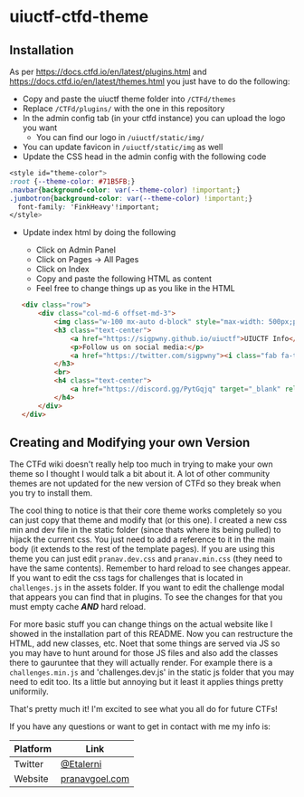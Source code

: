 # uiuctf-ctfd-theme
## Installation

As per https://docs.ctfd.io/en/latest/plugins.html and https://docs.ctfd.io/en/latest/themes.html you just have to do the following:
- Copy and paste the uiuctf theme folder into `/CTFd/themes`
- Replace `/CTFd/plugins/` with the one in this repository
- In the admin config tab (in your ctfd instance) you can upload the logo you want
    - You can find our logo in `/uiuctf/static/img/`
- You can update favicon in `/uiuctf/static/img` as well
- Update the CSS head in the admin config with the following code

```css
<style id="theme-color">
:root {--theme-color: #71B5FB;}
.navbar{background-color: var(--theme-color) !important;}
.jumbotron{background-color: var(--theme-color) !important;}
  font-family: 'FinkHeavy'!important;
</style>
```

-   Update index html by doing the following

    -   Click on Admin Panel
    -   Click on Pages -> All Pages
    -   Click on Index
    -   Copy and paste the following HTML as content
    -   Feel free to change things up as you like in the HTML


 ```html
    <div class="row">
        <div class="col-md-6 offset-md-3">
            <img class="w-100 mx-auto d-block" style="max-width: 500px;padding: 50px;padding-top: 14vh;" src="themes/uiuctf/static/img/uiuctf-logo.png" />
            <h3 class="text-center">
                <a href="https://sigpwny.github.io/uiuctf">UIUCTF Info</a>
                <p>Follow us on social media:</p>
                <a href="https://twitter.com/sigpwny"><i class="fab fa-twitter fa-2x" aria-hidden="true"></i></a>&nbsp;
            </h3>
            <br>
            <h4 class="text-center">
                <a href="https://discord.gg/PytGqjq" target="_blank" rel="noreferrer noopener">Click here</a> to join our Discord!
            </h4>
        </div>
    </div>
 ```

## Creating and Modifying your own Version

The CTFd wiki doesn't really help too much in trying to make your own theme so I thought I would talk a bit about it. A lot of other community themes are not updated for the new version of CTFd so they break when you try to install them.

The cool thing to notice is that their core theme works completely so you can just copy that theme and modify that (or this one). I created a new css min and dev file in the static folder (since thats where its being pulled) to hijack the current css. You just need to add a reference to it in the main body (it extends to the rest of the template pages). If you are using this theme you can just edit `pranav.dev.css` and `pranav.min.css` (they need to have the same contents). Remember to hard reload to see changes appear. If you want to edit the css tags for challenges that is located in `challenges.js` in the assets folder. If you want to edit the challenge modal that appears you can find that in plugins. To see the changes for that you must empty cache ***AND*** hard reload. 

For more basic stuff you can change things on the actual website like I showed in the installation part of this README. Now you can restructure the HTML, add new classes, etc. Noet that some things are served via JS so you may have to hunt around for those JS files and also add the classes there to gauruntee that they will actually render. For example there is a `challenges.min.js` and 'challenges.dev.js' in the static js folder that you may need to edit too. Its a little but annoying but it least it applies things pretty uniformily. 

That's pretty much it! I'm excited to see what you all do for future CTFs!

If you have any questions or want to get in contact with me my info is:

|Platform|Link|
|--------|----|
|Twitter|[@Etalerni](https://twitter.com/Etalerni)|
|Website|[pranavgoel.com](https://www.pranavgoel.com/)|

​    
